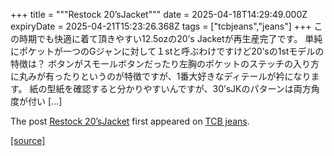+++
title = """Restock 20’sJacket"""
date = 2025-04-18T14:29:49.000Z
expiryDate = 2025-04-21T15:23:26.368Z
tags = ["tcbjeans","jeans"]
+++
この時期でも快適に着て頂きやすい12.5ozの20’s Jacketが再生産完了です。 単純にポケットが一つのGジャンに対して１stと呼ぶわけですけど20’sの1stモデルの特徴は？ ボタンがスモールボタンだったり左胸のポケットのステッチの入り方に丸みが有ったりというのが特徴ですが、1番大好きなディテールが衿になります。 紙の型紙を確認すると分かりやすいんですが、30’sJKのパターンは両方角度が付い \[…\]

The post [Restock 20’sJacket](http://tcbjeans.com/2025/04/18/52102) first appeared on [TCB jeans](http://tcbjeans.com).

[[source]](http://tcbjeans.com/2025/04/18/52102)
